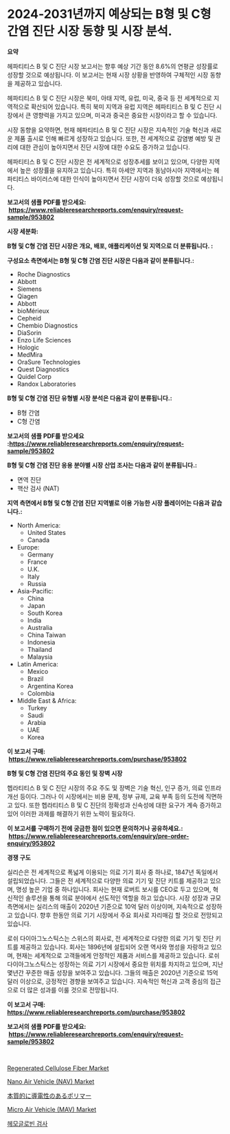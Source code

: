 <p><h1>2024-2031년까지 예상되는 B형 및 C형 간염 진단 시장 동향 및 시장 분석.</h1></p><p><strong>요약</strong></p>
<p><p>헤파티티스 B 및 C 진단 시장 보고서는 향후 예상 기간 동안 8.6%의 연평균 성장률로 성장할 것으로 예상됩니다. 이 보고서는 현재 시장 상황을 반영하여 구체적인 시장 동향을 제공하고 있습니다.</p><p>헤파티티스 B 및 C 진단 시장은 북미, 아태 지역, 유럽, 미국, 중국 등 전 세계적으로 지역적으로 확산되어 있습니다. 특히 북미 지역과 유럽 지역은 헤파티티스 B 및 C 진단 시장에서 큰 영향력을 가지고 있으며, 미국과 중국은 중요한 시장이라고 할 수 있습니다.</p><p>시장 동향을 요약하면, 현재 헤파티티스 B 및 C 진단 시장은 지속적인 기술 혁신과 새로운 제품 출시로 인해 빠르게 성장하고 있습니다. 또한, 전 세계적으로 감염병 예방 및 관리에 대한 관심이 높아지면서 진단 시장에 대한 수요도 증가하고 있습니다.</p><p>헤파티티스 B 및 C 진단 시장은 전 세계적으로 성장추세를 보이고 있으며, 다양한 지역에서 높은 성장률을 유지하고 있습니다. 특히 아세안 지역과 동남아시아 지역에서는 헤파티티스 바이러스에 대한 인식이 높아지면서 진단 시장이 더욱 성장할 것으로 예상됩니다.</p></p>
<p><strong>보고서의 샘플 PDF를 받으세요: &nbsp;<a href="https://www.reliableresearchreports.com/enquiry/request-sample/953802">https://www.reliableresearchreports.com/enquiry/request-sample/953802</a></strong></p>
<p><strong>시장 세분화:</strong></p>
<p><strong> B형 및 C형 간염 진단 시장은 개요, 배포, 애플리케이션 및 지역으로 더 분류됩니다. :</strong></p>
<p><strong>구성요소 측면에서는 B형 및 C형 간염 진단 시장은 다음과 같이 분류됩니다.:</strong></p>
<p><ul><li>Roche Diagnostics</li><li>Abbott</li><li>Siemens</li><li>Qiagen</li><li>Abbott</li><li>bioMérieux</li><li>Cepheid</li><li>Chembio Diagnostics</li><li>DiaSorin</li><li>Enzo Life Sciences</li><li>Hologic</li><li>MedMira</li><li>OraSure Technologies</li><li>Quest Diagnostics</li><li>Quidel Corp</li><li>Randox Laboratories</li></ul></p>
<p><strong> B형 및 C형 간염 진단 유형별 시장 분석은 다음과 같이 분류됩니다.:</strong></p>
<p><ul><li>B형 간염</li><li>C형 간염</li></ul></p>
<p><strong>보고서의 샘플 PDF를 받으세요 :<a href="https://www.reliableresearchreports.com/enquiry/request-sample/953802">https://www.reliableresearchreports.com/enquiry/request-sample/953802</a></strong></p>
<p><strong> B형 및 C형 간염 진단 응용 분야별 시장 산업 조사는 다음과 같이 분류됩니다.:</strong></p>
<p><ul><li>면역 진단</li><li>핵산 검사 (NAT)</li></ul></p>
<p><strong>지역 측면에서 B형 및 C형 간염 진단 지역별로 이용 가능한 시장 플레이어는 다음과 같습니다.:</strong></p>
<p><ul>
    <li>
        North America:
        <ul>
            <li>United States</li>
            <li>Canada</li>
        </ul>
    </li>
    <li>
        Europe:
        <ul>
            <li>Germany</li>
            <li>France</li>
            <li>U.K.</li>
            <li>Italy</li>
            <li>Russia</li>
        </ul>
    </li>
    <li>
        Asia-Pacific:
        <ul>
            <li>China</li>
            <li>Japan</li>
            <li>South Korea</li>
            <li>India</li>
            <li>Australia</li>
            <li>China Taiwan</li>
            <li>Indonesia</li>
            <li>Thailand</li>
            <li>Malaysia</li>
        </ul>
    </li>
    <li>
        Latin America:
        <ul>
            <li>Mexico</li>
            <li>Brazil</li>
            <li>Argentina Korea</li>
            <li>Colombia</li>
        </ul>
    </li>
    <li>
        Middle East & Africa:
        <ul>
            <li>Turkey</li>
            <li>Saudi</li>
            <li>Arabia</li>
            <li>UAE</li>
            <li>Korea</li>
        </ul>
    </li>
    </ul></p>
<p><strong>이 보고서 구매: &nbsp;<a href="https://www.reliableresearchreports.com/purchase/953802">https://www.reliableresearchreports.com/purchase/953802</a></strong></p>
<p><strong>B형 및 C형 간염 진단의 주요 동인 및 장벽 시장</strong></p>
<p><p>헵라티티스 B 및 C 진단 시장의 주요 주도 및 장벽은 기술 혁신, 인구 증가, 의료 인프라 개선 등이다. 그러나 이 시장에서는 비용 문제, 정부 규제, 교육 부족 등의 도전에 직면하고 있다. 또한 헵라티티스 B 및 C 진단의 정확성과 신속성에 대한 요구가 계속 증가하고 있어 이러한 과제를 해결하기 위한 노력이 필요하다.</p></p>
<p><strong>이 보고서를 구매하기 전에 궁금한 점이 있으면 문의하거나 공유하세요.: &nbsp;<a href="https://www.reliableresearchreports.com/enquiry/pre-order-enquiry/953802">https://www.reliableresearchreports.com/enquiry/pre-order-enquiry/953802</a></strong></p>
<p><strong>경쟁 구도</strong></p>
<p><p>실리슨은 전 세계적으로 폭넓게 이용되는 의료 기기 회사 중 하나로, 1847년 독일에서 설립되었습니다. 그들은 전 세계적으로 다양한 의료 기기 및 진단 키트를 제공하고 있으며, 명성 높은 기업 중 하나입니다. 회사는 현재 로버트 보시를 CEO로 두고 있으며, 혁신적인 솔루션을 통해 의료 분야에서 선도적인 역할을 하고 있습니다. 시장 성장과 규모 측면에서는 실리스의 매출이 2020년 기준으로 10억 달러 이상이며, 지속적으로 성장하고 있습니다. 향후 한동안 의료 기기 시장에서 주요 회사로 자리매김 할 것으로 전망되고 있습니다.</p><p>로쉬 다이아그노스틱스는 스위스의 회사로, 전 세계적으로 다양한 의료 기기 및 진단 키트를 제공하고 있습니다. 회사는 1896년에 설립되어 오랜 역사와 명성을 자랑하고 있으며, 현재는 세계적으로 고객들에게 안정적인 제품과 서비스를 제공하고 있습니다. 로쉬 다이아그노스틱스는 성장하는 의료 기기 시장에서 중요한 위치를 차지하고 있으며, 지난 몇년간 꾸준한 매출 성장을 보여주고 있습니다. 그들의 매출은 2020년 기준으로 15억 달러 이상으로, 긍정적인 경향을 보여주고 있습니다. 지속적인 혁신과 고객 중심의 접근으로 더 많은 성과를 이룰 것으로 전망됩니다.</p></p>
<p><strong>이 보고서 구매: &nbsp; <a href="https://www.reliableresearchreports.com/purchase/953802">https://www.reliableresearchreports.com/purchase/953802</a></strong></p>
<p><strong>보고서의 샘플 PDF를 받으세요: &nbsp;<a href="https://www.reliableresearchreports.com/enquiry/request-sample/953802">https://www.reliableresearchreports.com/enquiry/request-sample/953802</a></strong><strong></strong></p>
<p>&nbsp;</p>
<p><p><a href="https://view.publitas.com/reportprime-1/regenerated-cellulose-fiber-market-size-focuses-on-market-dynamics-in-depth-analysis-and-future-projections-of-its-market-forecasted-for-period-from-2024-to-2031/">Regenerated Cellulose Fiber Market</a></p><p><a href="https://full-wildebeest-80b.notion.site/Nano-Air-Vehicle-NAV-Market-Size-and-Examines-its-Market-Scope-with-a-Primary-Focus-on-Growth-Op-b33481404903407baaa7626e552203ce">Nano Air Vehicle (NAV) Market</a></p><p><a href="https://medium.com/@eusebiomante/%E5%9B%BA%E6%9C%89%E4%BC%9D%E5%B0%8E%E6%80%A7%E3%83%9D%E3%83%AA%E3%83%9E%E3%83%BC%E5%B8%82%E5%A0%B4-%E3%83%88%E3%83%AC%E3%83%B3%E3%83%89-%E4%BA%88%E6%B8%AC-%E3%81%8A%E3%82%88%E3%81%B32031%E5%B9%B4%E3%81%BE%E3%81%A7%E3%81%AE%E7%AB%B6%E4%BA%89%E5%88%86%E6%9E%90-f6d549c8ce82">本質的に導電性のあるポリマー</a></p><p><a href="https://flame-sidecar-702.notion.site/Micro-Air-Vehicle-MAV-Market-Dynamics-2024-2031-Also-about-Its-Market-Trends-Projections-and-Op-33ff59a1bedd437a9b4787b52bf21fe2">Micro Air Vehicle (MAV) Market</a></p><p><a href="https://github.com/mpodehpw07370073/Market-Research-Report-List-1/blob/main/3589985184944.md">헤모글로빈 검사</a></p></p>